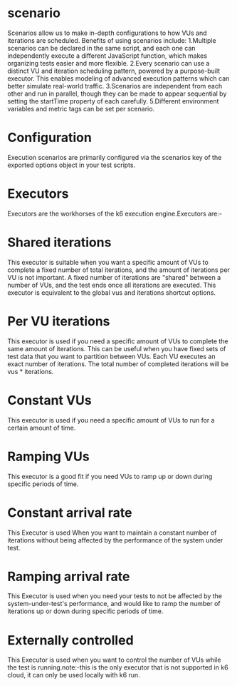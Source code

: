 # scenario
Scenarios allow us to make in-depth configurations to how VUs and iterations are scheduled.
Benefits of using scenarios include:
1.Multiple scenarios can be declared in the same script, and each one can independently execute a different JavaScript function, which makes organizing tests easier and more flexible.
2.Every scenario can use a distinct VU and iteration scheduling pattern, powered by a purpose-built executor. This enables modeling of advanced execution patterns which can better simulate real-world traffic.
3.Scenarios are independent from each other and run in parallel, though they can be made to appear sequential by setting the startTime property of each carefully.
5.Different environment variables and metric tags can be set per scenario.
# Configuration
Execution scenarios are primarily configured via the scenarios key of the exported options object in your test scripts. 
# Executors
Executors are the workhorses of the k6 execution engine.Executors are:-
# Shared iterations
This executor is suitable when you want a specific amount of VUs to complete a fixed number of total iterations, and the amount of iterations per VU is not important. 
A fixed number of iterations are "shared" between a number of VUs, and the test ends once all iterations are executed. This executor is equivalent to the global vus and iterations shortcut options.
# Per VU iterations
This executor is used if you need a specific amount of VUs to complete the same amount of iterations. This can be useful when you have fixed sets of test data that you want to partition between VUs.
Each VU executes an exact number of iterations. The total number of completed iterations will be vus * iterations.
# Constant VUs
This executor is used if you need a specific amount of VUs to run for a certain amount of time.
# Ramping VUs
This executor is a good fit if you need VUs to ramp up or down during specific periods of time.
# Constant arrival rate
This Executor is used When you want to maintain a constant number of iterations without being affected by the performance of the system under test.
# Ramping arrival rate
This Executor is used when you need your tests to not be affected by the system-under-test's performance, and would like to ramp the number of iterations up or down during specific periods of time.
# Externally controlled
This Executor is used when you want to control the number of VUs while the test is running.note:-this is the only executor that is not supported in k6 cloud, it can only be used locally with k6 run.



